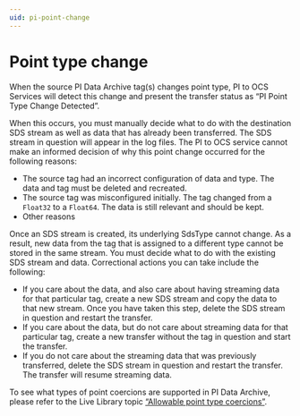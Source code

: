 ```yaml
---
uid: pi-point-change
---
```


# Point type change

When the source PI Data Archive tag(s) changes point type, PI to OCS Services will detect this change and present the transfer status as “PI Point Type Change Detected”.

When this occurs, you must manually decide what to do with the destination SDS stream as well as data that has already been transferred.  The SDS stream in question will appear in the log files. The PI to OCS service cannot make an informed decision of why this point change occurred for the following reasons:

* The source tag had an incorrect configuration of data and type. The data and tag must be deleted and recreated.
* The source tag was misconfigured initially. The tag changed from a `Float32` to a `Float64`. The data is still relevant and should be kept.
* Other reasons

Once an SDS stream is created, its underlying SdsType cannot change. As a result, new data from the tag that is assigned to a different type cannot be stored in the same stream. You must decide what to do with the existing SDS stream and data. Correctional actions you can take include the following:

* If you care about the data, and also care about having streaming data for that particular tag, create a new SDS stream and copy the data to that new stream. Once you have taken this step, delete the SDS stream in question and restart the transfer.
* If you care about the data, but do not care about streaming data for that particular tag, create a new transfer without the tag in question and start the transfer.
* If you do not care about the streaming data that was previously transferred, delete the SDS stream in question and restart the transfer. The transfer will resume streaming data.

To see what types of point coercions are supported in PI Data Archive, please refer to the Live Library topic [“Allowable point type coercions”](https://livelibrary.osisoft.com/LiveLibrary/content/en/server-v14/GUID-FA9A99C2-0E4A-4BCE-90E7-18D45EF15EF6).
